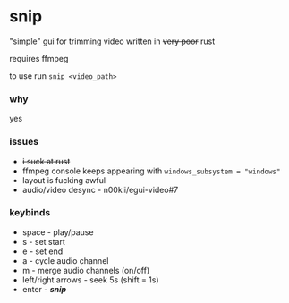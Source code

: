 # snip

"simple" gui for trimming video written in ~~very poor~~ rust

requires ffmpeg

to use run `snip <video_path>`

### why

yes

### issues

* ~~i suck at rust~~
* ffmpeg console keeps appearing with `windows_subsystem = "windows"`
* layout is fucking awful
* audio/video desync - n00kii/egui-video#7

### keybinds

* space - play/pause
* s - set start
* e - set end
* a - cycle audio channel
* m - merge audio channels (on/off)
* left/right arrows - seek 5s (shift = 1s)
* enter - ***snip***
